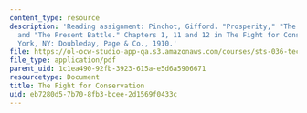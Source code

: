 ```yaml
---
content_type: resource
description: 'Reading assignment: Pinchot, Gifford. "Prosperity," "The New Patriotism,"
  and "The Present Battle." Chapters 1, 11 and 12 in The Fight for Conservation. New
  York, NY: Doubleday, Page & Co., 1910.'
file: https://ol-ocw-studio-app-qa.s3.amazonaws.com/courses/sts-036-technology-and-nature-in-american-history-spring-2008/eb7280d57b708fb3bcee2d1569f0433c_pinchot_1910.pdf
file_type: application/pdf
parent_uid: 1c1ea490-92fb-3923-615a-e5d6a5906671
resourcetype: Document
title: The Fight for Conservation
uid: eb7280d5-7b70-8fb3-bcee-2d1569f0433c
---
```

